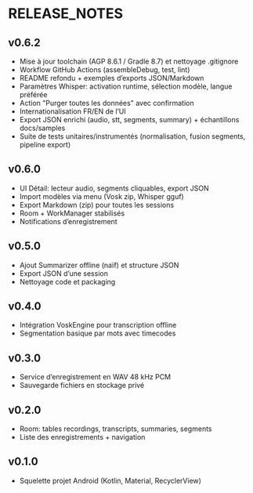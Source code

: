 # RELEASE_NOTES

## v0.6.2
- Mise à jour toolchain (AGP 8.6.1 / Gradle 8.7) et nettoyage .gitignore
- Workflow GitHub Actions (assembleDebug, test, lint)
- README refondu + exemples d’exports JSON/Markdown
- Paramètres Whisper: activation runtime, sélection modèle, langue préférée
- Action "Purger toutes les données" avec confirmation
- Internationalisation FR/EN de l’UI
- Export JSON enrichi (audio, stt, segments, summary) + échantillons docs/samples
- Suite de tests unitaires/instrumentés (normalisation, fusion segments, pipeline export)

## v0.6.0
- UI Détail: lecteur audio, segments cliquables, export JSON
- Import modèles via menu (Vosk zip, Whisper gguf)
- Export Markdown (zip) pour toutes les sessions
- Room + WorkManager stabilisés
- Notifications d’enregistrement

## v0.5.0
- Ajout Summarizer offline (naïf) et structure JSON
- Export JSON d’une session
- Nettoyage code et packaging

## v0.4.0
- Intégration VoskEngine pour transcription offline
- Segmentation basique par mots avec timecodes

## v0.3.0
- Service d’enregistrement en WAV 48 kHz PCM
- Sauvegarde fichiers en stockage privé

## v0.2.0
- Room: tables recordings, transcripts, summaries, segments
- Liste des enregistrements + navigation

## v0.1.0
- Squelette projet Android (Kotlin, Material, RecyclerView)
